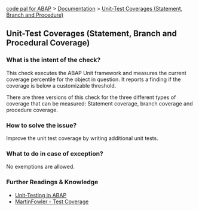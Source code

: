 [code pal for ABAP](../../README.md) > [Documentation](../check_documentation.md) > [Unit-Test Coverages (Statement, Branch and Procedure)](unit-test-coverages.md)

## Unit-Test Coverages (Statement, Branch and Procedural Coverage)

### What is the intent of the check?

This check executes the ABAP Unit framework and measures the current coverage percentile for the object in question. It reports a finding if the coverage is below a customizable threshold.

There are three versions of this check for the three different types of coverage that can be measured: Statement coverage, branch coverage and procedure coverage.

### How to solve the issue?

Improve the unit test coverage by writing additional unit tests.

### What to do in case of exception?

No exemptions are allowed.

### Further Readings & Knowledge

* [Unit-Testing in ABAP](https://help.sap.com/viewer/c238d694b825421f940829321ffa326a/7.5.19/en-US/4ec18be06e391014adc9fffe4e204223.html)
* [MartinFowler - Test Coverage](https://martinfowler.com/bliki/TestCoverage.html)
